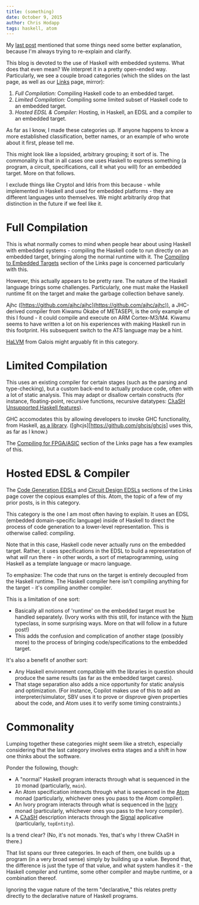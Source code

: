 ```yaml
---
title: (something)
date: October 9, 2015
author: Chris Hodapp
tags: haskell, atom
---
```


My [last post][] mentioned that some things need some better
explanation, because I'm always trying to re-explain and clarify.

This blog is devoted to the use of Haskell with embedded systems.
What does that even mean?  We interpret it in a pretty open-ended way.
Particularly, we see a couple broad categories (which the slides on
the last page, as well as our [Links][links] page, mirror):

1. *Full Compilation:* Compiling Haskell code to an embedded target.
2. *Limited Compilation:* Compiling some limited subset of Haskell
   code to an embedded target.
3. *Hosted EDSL & Compiler:* Hosting, in Haskell, an EDSL and a
   compiler to an embedded target.

As far as I know, I made these categories up.  If anyone happens to
know a more established classification, better names, or an example of
who wrote about it first, please tell me.

This might look like a lopsided, arbitrary grouping; it sort of is.
The commonality is that in all cases one uses Haskell to express
something (a program, a circuit, specifications, call it what you
will) for an embedded target.  More on that follows.

I exclude things like Cryptol and Idris from this because - while
implemented in Haskell and used for embedded platforms - they are
different languages unto themselves.  We might arbitrarily drop that
distinction in the future if we feel like it.

# Full Compilation

This is what normally comes to mind when people hear about using
Haskell with embedded systems - compiling the Haskell code to run
directly on an embedded target, bringing along the normal runtime with
it.  The [Compiling to Embedded Targets][links-full-compile] section
of the Links page is concerned particularly with this.

However, this actually appears to be pretty rare.  The nature of the
Haskell language brings some challenges.  Particularly, one must make
the Haskell runtime fit on the target and make the garbage collection
behave sanely.

Ajhc ([https://github.com/ajhc/ajhc](https://github.com/ajhc/ajhc)), a
JHC-derived compiler from Kiwamu Okabe of METASEPI, is the only
example of this I found - it could compile and execute on ARM
Cortex-M3/M4.  Kiwamu seems to have written a lot on his experiences
with making Haskell run in this footprint.  His subsequent switch to
the ATS language may be a hint.

[HaLVM][] from Galois might arguably fit in this category.

# Limited Compilation

This uses an existing compiler for certain stages (such as the parsing
and type-checking), but a custom back-end to actually produce code,
often with a lot of static analysis. This may adapt or disallow
certain constructs (for instance, floating-point, recursive functions,
recursive datatypes:
[CλaSH Unsupported Haskell features][clash-unsupported]).

GHC accomodates this by allowing developers to invoke GHC
functionality, from Haskell, [as a library][ghc-library].
([ghcjs][https://github.com/ghcjs/ghcjs] uses this, as far as I know.)

The [Compiling for FPGA/ASIC][links-fpga] section of the Links page has
a few examples of this.

# Hosted EDSL & Compiler

The [Code Generation EDSLs][links-codegen] and
[Circuit Design EDSLs][links-circuit] sections of the Links page cover
the copious examples of this.  Atom, the topic of a few of my prior
posts, is in this category.

This category is the one I am most often having to explain. It uses an
EDSL (embedded domain-specific language) inside of Haskell to direct
the process of code generation to a lower-level representation. This
is otherwise called: *compiling*.

Note that in this case, Haskell code never actually *runs* on the
embedded target.  Rather, it uses specifications in the EDSL to build
a representation of what *will* run there - in other words, a sort of
metaprogramming, using Haskell as a template language or macro
language.

To emphasize: The code that runs on the target is entirely decoupled
from the Haskell runtime.  The Haskell compiler here isn't compiling
anything for the target - it's compiling another compiler.

This is a limitation of one sort:

- Basically all notions of 'runtime' on the embedded target must be
  handled separately.  (Ivory works with this still, for instance with
  the [Num][] typeclass, in some surprising ways.  More on that will
  follow in a future post!)
- This adds the confusion and complication of another stage (possibly
  more) to the process of bringing code/specifications to the embedded
  target.

It's also a benefit of another sort:

- Any Haskell environment compatible with the libraries in question
  should produce the same results (as far as the embedded target
  cares).
- That stage separation also adds a nice opportunity for static
  analysis and optimization.  (For instance, Copilot makes use of this
  to add an interpreter/simulator, SBV uses it to prove or disprove
  given properties about the code, and Atom uses it to verify some
  timing constraints.)

# Commonality

Lumping together these categories might seem like a stretch,
especially considering that the last category involves extra stages
and a shift in how one thinks about the software.

Ponder the following, though:

- A "normal" Haskell program interacts through what is sequenced in
  the `IO` monad (particularly, `main`).
- An Atom specification interacts through what is sequenced in the
  [Atom][] monad (particularly, whichever ones you pass to the
  Atom compiler).
- An Ivory program interacts through what is sequenced in the
  [Ivory][] monad (particularly, whichever ones you pass to the Ivory
  compiler).
- A [CλaSH](http://www.clash-lang.org/) description interacts through
  the [Signal][clash-signal] applicative (particularly, `topEntity`).

Is a trend clear?  (No, it's not monads.  Yes, that's why I threw
CλaSH in there.)

That list spans our three categories.  In each of them, one builds up
a program (in a very broad sense) simply by building up a value.
Beyond that, the difference is just the type of that value, and what
system handles it - the Haskell compiler and runtime, some other
compiler and maybe runtime, or a combination thereof.

Ignoring the vague nature of the term "declarative," this relates
pretty directly to the declarative nature of Haskell programs.

[last post]: ../posts/2015-06-09-atom-cincyfp-slides.md
[links]: ../pages/links.html
[links-full-compile]: ../pages/links.html#compiling-to-embedded-targets
[links-fpga]: ../pages/links.html#compiling-for-fpgaasic
[links-circuit]: ../pages/links.html#circuit-design-edsls
[links-codegen]: ../pages/links.html#code-generation-edsls
[clash-unsupported]: http://hackage.haskell.org/package/clash-prelude-0.10/docs/CLaSH-Tutorial.html#unsupported
[clash-signal]: https://hackage.haskell.org/package/clash-prelude-0.10/docs/CLaSH-Signal.html#t:Signal
[ghc-library]: https://wiki.haskell.org/GHC/As_a_library
[num]: https://hackage.haskell.org/package/base/docs/Prelude.html#t:Num
[atom]: https://hackage.haskell.org/package/atom-1.0.13/docs/Language-Atom.html#t:Atom
[ivory]: https://hackage.haskell.org/package/ivory-0.1.0.0/docs/Ivory-Language.html#t:Ivory
[halvm]: https://github.com/galoisinc/halvm
